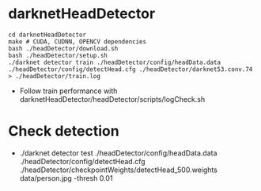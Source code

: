 # darknetHeadDetector
`cd darknetHeadDetector`  
`make # CUDA, CUDNN, OPENCV dependencies`  
`bash ./headDetector/download.sh`  
`bash ./headDetector/setup.sh`  
`./darknet detector train ./headDetector/config/headData.data ./headDetector/config/detectHead.cfg ./headDetector/darknet53.conv.74 > ./headDetector/train.log`  

* Follow train performance with darknetHeadDetector/headDetector/scripts/logCheck.sh

# Check detection
* ./darknet detector test ./headDetector/config/headData.data ./headDetector/config/detectHead.cfg ./headDetector/checkpointWeights/detectHead_500.weights data/person.jpg -thresh 0.01
